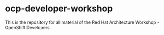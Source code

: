 # ocp-developer-workshop
This is the repository for all material of the Red Hat Architecture Workshop - OpenShift Developers
